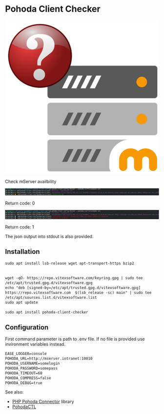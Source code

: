 Pohoda Client Checker
=====================

![ Pohoda Client Config logo]( pohoda-client-checker.svg?raw=true)

Check mServer availbility


![Connection OK](connection-success.png?raw=true)

Return code: 0

![Connection Problem](connection-problem.png?raw=true)

Return code: 1

The json output into stdout is also provided.

Installation
------------


```shell
sudo apt install lsb-release wget apt-transport-https bzip2


wget -qO- https://repo.vitexsoftware.com/keyring.gpg | sudo tee /etc/apt/trusted.gpg.d/vitexsoftware.gpg
echo "deb [signed-by=/etc/apt/trusted.gpg.d/vitexsoftware.gpg]  https://repo.vitexsoftware.com  $(lsb_release -sc) main" | sudo tee /etc/apt/sources.list.d/vitexsoftware.list
sudo apt update

sudo apt install pohoda-client-checker
```

Configuration
-------------

First command parameter is path to .env file. 
If no file is provided use invironment variables instead.

```env
EASE_LOGGER=console
POHODA_URL=http://mserver.intranet:10010
POHODA_USERNAME=somelogin
POHODA_PASSWORD=somepass
POHODA_TIMEOUT=60
POHODA_COMPRESS=false
POHODA_DEBUG=true
```

See also:

* [PHP Pohoda Connector](https://github.com/VitexSoftware/PHP-Pohoda-Connector) library
* [PohodaCTL](https://github.com/Spoje-NET/pohodactl)

